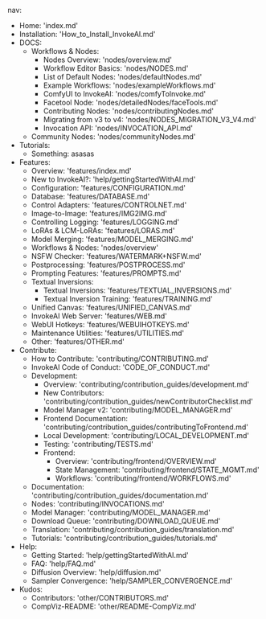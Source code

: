 


nav:
  - Home: 'index.md'
  - Installation: 'How_to_Install_InvokeAI.md'
  - DOCS:
    - Workflows & Nodes:
      - Nodes Overview: 'nodes/overview.md'
      - Workflow Editor Basics: 'nodes/NODES.md'
      - List of Default Nodes: 'nodes/defaultNodes.md'
      - Example Workflows: 'nodes/exampleWorkflows.md'
      - ComfyUI to InvokeAI: 'nodes/comfyToInvoke.md'
      - Facetool Node: 'nodes/detailedNodes/faceTools.md'
      - Contributing Nodes: 'nodes/contributingNodes.md'
      - Migrating from v3 to v4: 'nodes/NODES_MIGRATION_V3_V4.md'
      - Invocation API: 'nodes/INVOCATION_API.md'
    - Community Nodes: 'nodes/communityNodes.md'
  - Tutorials:
    - Something: asasas
  - Features:
      - Overview: 'features/index.md'
      - New to InvokeAI?: 'help/gettingStartedWithAI.md'
      - Configuration: 'features/CONFIGURATION.md'
      - Database: 'features/DATABASE.md'
      - Control Adapters: 'features/CONTROLNET.md'
      - Image-to-Image: 'features/IMG2IMG.md'
      - Controlling Logging: 'features/LOGGING.md'
      - LoRAs & LCM-LoRAs: 'features/LORAS.md'
      - Model Merging: 'features/MODEL_MERGING.md'
      - Workflows &  Nodes: 'nodes/overview'
      - NSFW Checker: 'features/WATERMARK+NSFW.md'
      - Postprocessing: 'features/POSTPROCESS.md'
      - Prompting Features: 'features/PROMPTS.md'
      - Textual Inversions:
          - Textual Inversions: 'features/TEXTUAL_INVERSIONS.md'
          - Textual Inversion Training: 'features/TRAINING.md'
      - Unified Canvas: 'features/UNIFIED_CANVAS.md'
      - InvokeAI Web Server: 'features/WEB.md'
      - WebUI Hotkeys: 'features/WEBUIHOTKEYS.md'
      - Maintenance Utilities: 'features/UTILITIES.md'
      - Other: 'features/OTHER.md'
  - Contribute:
      - How to Contribute: 'contributing/CONTRIBUTING.md'
      - InvokeAI Code of Conduct: 'CODE_OF_CONDUCT.md'
      - Development:
          - Overview: 'contributing/contribution_guides/development.md'
          - New Contributors: 'contributing/contribution_guides/newContributorChecklist.md'
          - Model Manager v2: 'contributing/MODEL_MANAGER.md'
          - Frontend Documentation: 'contributing/contribution_guides/contributingToFrontend.md'
          - Local Development: 'contributing/LOCAL_DEVELOPMENT.md'
          - Testing: 'contributing/TESTS.md'
          - Frontend:
              - Overview: 'contributing/frontend/OVERVIEW.md'
              - State Management: 'contributing/frontend/STATE_MGMT.md'
              - Workflows: 'contributing/frontend/WORKFLOWS.md'
      - Documentation: 'contributing/contribution_guides/documentation.md'
      - Nodes: 'contributing/INVOCATIONS.md'
      - Model Manager: 'contributing/MODEL_MANAGER.md'
      - Download Queue: 'contributing/DOWNLOAD_QUEUE.md'
      - Translation: 'contributing/contribution_guides/translation.md'
      - Tutorials: 'contributing/contribution_guides/tutorials.md'
  - Help:
      - Getting Started: 'help/gettingStartedWithAI.md'
      - FAQ: 'help/FAQ.md'
      - Diffusion Overview: 'help/diffusion.md'
      - Sampler Convergence: 'help/SAMPLER_CONVERGENCE.md'
  - Kudos:
      - Contributors: 'other/CONTRIBUTORS.md'
      - CompViz-README: 'other/README-CompViz.md'

      